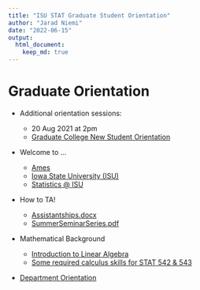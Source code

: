 ```yaml
---
title: "ISU STAT Graduate Student Orientation"
author: "Jarad Niemi"
date: "2022-06-15"
output: 
  html_document:
    keep_md: true
---
```


# Graduate Orientation 

- Additional orientation sessions:
  - 20 Aug 2021 at 2pm
  - [Graduate College New Student Orientation](https://www.grad-college.iastate.edu/student/orientation/) 


- Welcome to ...
  - [Ames](ames.html)
  - [Iowa State University (ISU)](isu.html)
  - [Statistics @ ISU](stat.html)
- How to TA!
  - [Assistantships.docx](files/Assistantships.docx)
  - [SummerSeminarSeries.pdf](files/SummerSeminarSeries.pdf)
- Mathematical Background
  - [Introduction to Linear Algebra](files/StatLinearAlgebraIntro.pdf)
  - [Some required calculus skills for STAT 542 & 543](files/STAT542_543_Calculus.pdf)
- [Department Orientation](files/studentorientation2021.pdf)
